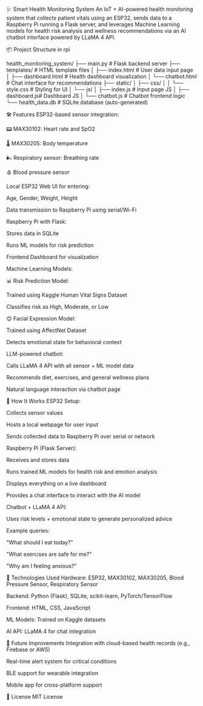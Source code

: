 🩺 Smart Health Monitoring System
An IoT + AI-powered health monitoring system that collects patient vitals using an ESP32, sends data to a Raspberry Pi running a Flask server, and leverages Machine Learning models for health risk analysis and wellness recommendations via an AI chatbot interface powered by LLaMA 4 API.

📦 Project Structure in rpi





health_monitoring_system/
├── main.py           # Flask backend server
├── templates/          # HTML template files
│   ├── index.html      # User data input page
│   ├── dashboard.html  # Health dashboard visualization
│   └── chatbot.html    # Chat interface for recommendations
├── static/
│   ├── css/
│   │   └── style.css   # Styling for UI
│   └── js/
│       ├── index.js    # Input page JS
│       ├── dashboard.js# Dashboard JS
│       └── chatbot.js  # Chatbot frontend logic
└── health_data.db      # SQLite database (auto-generated)




🛠️ Features
ESP32-based sensor integration:

📟 MAX30102: Heart rate and SpO2

🌡️ MAX30205: Body temperature

🌬️ Respiratory sensor: Breathing rate

🩸 Blood pressure sensor

Local ESP32 Web UI for entering:

Age, Gender, Weight, Height

Data transmission to Raspberry Pi using serial/Wi-Fi

Raspberry Pi with Flask:

Stores data in SQLite

Runs ML models for risk prediction

Frontend Dashboard for visualization





Machine Learning Models:

📊 Risk Prediction Model:

Trained using Kaggle Human Vital Signs Dataset

Classifies risk as High, Moderate, or Low


😊 Facial Expression Model:

Trained using AffectNet Dataset

Detects emotional state for behavioral context




LLM-powered chatbot:

Calls LLaMA 4 API with all sensor + ML model data

Recommends diet, exercises, and general wellness plans

Natural language interaction via chatbot page




🚀 How It Works
ESP32 Setup:

Collects sensor values

Hosts a local webpage for user input

Sends collected data to Raspberry Pi over serial or network


Raspberry Pi (Flask Server):

Receives and stores data

Runs trained ML models for health risk and emotion analysis

Displays everything on a live dashboard

Provides a chat interface to interact with the AI model


Chatbot + LLaMA 4 API:

Uses risk levels + emotional state to generate personalized advice

Example queries:

"What should I eat today?"

"What exercises are safe for me?"

"Why am I feeling anxious?"




🧠 Technologies Used
Hardware: ESP32, MAX30102, MAX30205, Blood Pressure Sensor, Respiratory Sensor

Backend: Python (Flask), SQLite, scikit-learn, PyTorch/TensorFlow

Frontend: HTML, CSS, JavaScript

ML Models: Trained on Kaggle datasets

AI API: LLaMA 4 for chat integration



🧪 Future Improvements
Integration with cloud-based health records (e.g., Firebase or AWS)

Real-time alert system for critical conditions

BLE support for wearable integration

Mobile app for cross-platform support

📜 License
MIT License

